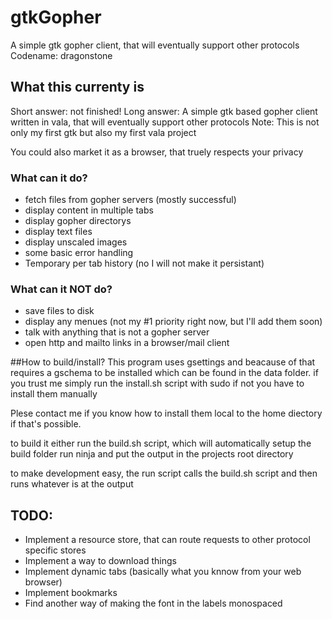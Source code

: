 # gtkGopher

A simple gtk gopher client, that will eventually support other protocols
Codename: dragonstone

## What this currenty is
Short answer: not finished!
Long answer:
A simple gtk based gopher client written in vala,
that will eventually support other protocols
Note: This is not only my first gtk but also my first vala project

You could also market it as a browser, that truely respects your privacy

### What can it do?
- fetch files from gopher servers (mostly successful)
- display content in multiple tabs
- display gopher directorys
- display text files
- display unscaled images
- some basic error handling
- Temporary per tab history (no I will not make it persistant)

### What can it NOT do?
- save files to disk
- display any menues (not my #1 priority right now, but I'll add them soon)
- talk with anything that is not a gopher server
- open http and mailto links in a browser/mail client

##How to build/install?
This program uses gsettings and beacause of that requires a gschema to be installed which can be found in the data folder.
if you trust me simply run the install.sh script with sudo
if not you have to install them manually

Plese contact me if you know how to install them local to the home diectory if that's possible.

to build it either run the build.sh script, which will automatically setup the build folder run ninja and put the output in the projects root directory

to make development easy, the run script calls the build.sh script and then runs whatever is at the output

## TODO:
- Implement a resource store, that can route requests to other protocol specific stores
- Implement a way to download things
- Implement dynamic tabs (basically what you knnow from your web browser)
- Implement bookmarks
- Find another way of making the font in the labels monospaced
